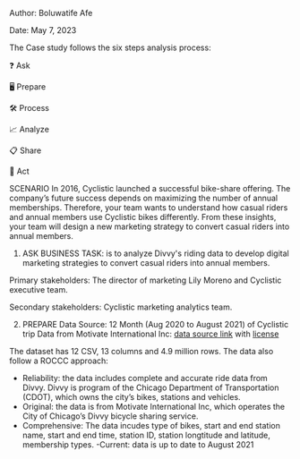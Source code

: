 Author: Boluwatife Afe

Date: May 7, 2023





The Case study follows the six steps analysis process:

❓ Ask

🖥 Prepare

🛠 Process

📈 Analyze

📋 Share

🔌 Act


SCENARIO
In 2016, Cyclistic launched a successful bike-share offering. The company’s future success depends on maximizing the number of annual memberships. Therefore, your team wants to understand how casual riders and annual members use Cyclistic bikes differently. From these insights, your team will design a new marketing strategy to convert casual riders into annual members.

1. ASK
 BUSINESS TASK: is to analyze Divvy's riding data to develop digital marketing strategies to convert casual riders into annual members.
 

 Primary stakeholders: The director of marketing Lily Moreno and Cyclistic executive team.
 

 Secondary stakeholders: Cyclistic marketing analytics team.
 


2. PREPARE
Data Source: 12 Month (Aug 2020 to August 2021) of Cyclistic trip Data from Motivate International Inc: [data source link](https://divvy-tripdata.s3.amazonaws.com/index.html) with [license](https://ride.divvybikes.com/data-license-agreement)

The dataset has 12 CSV, 13 columns and 4.9 million rows. The data also follow a ROCCC approach:

- Reliability: the data includes complete and accurate ride data from Divvy. Divvy is program of the Chicago Department of Transportation (CDOT), which owns the city’s bikes, stations and vehicles.
- Original: the data is from Motivate International Inc, which operates the City of Chicago’s Divvy bicycle sharing service.
- Comprehensive: The data incudes type of bikes, start and end station name, start and end time, station ID, station longtitude and latitude, membership types.
-Current: data is up to date to August 2021








